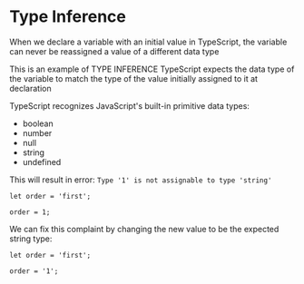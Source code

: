 # Type Inference

When we declare a variable with an initial value
in TypeScript, the variable can never be reassigned
a value of a different data type

This is an example of TYPE INFERENCE
TypeScript expects the data type of the variable
to match the type of the value initially assigned
to it at declaration

TypeScript recognizes JavaScript's built-in
primitive data types:
- boolean
- number
- null
- string
- undefined

This will result in error:
```Type '1' is not assignable to type 'string'```
```
let order = 'first';
 
order = 1;
```

We can fix this complaint by changing the new
value to be the expected string type:
```
let order = 'first';
 
order = '1';
```